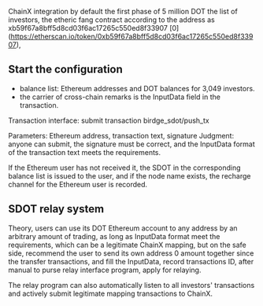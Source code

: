 ChainX integration by default the first phase of 5 million DOT the list of investors, the etheric fang contract according to the address as xb59f67a8bff5d8cd03f6ac17265c550ed8f33907 [0] (https://etherscan.io/token/0xb59f67a8bff5d8cd03f6ac17265c550ed8f33907),

## Start the configuration

* balance list: Ethereum addresses and DOT balances for 3,049 investors.
* the carrier of cross-chain remarks is the InputData field in the transaction.

Transaction interface: submit transaction birdge_sdot/push_tx

Parameters: Ethereum address, transaction text, signature
Judgment: anyone can submit, the signature must be correct, and the InputData format of the transaction text meets the requirements.

If the Ethereum user has not received it, the SDOT in the corresponding balance list is issued to the user, and if the node name exists, the recharge channel for the Ethereum user is recorded.

## SDOT relay system

Theory, users can use its DOT Ethereum account to any address by an arbitrary amount of trading, as long as InputData format meet the requirements, which can be a legitimate ChainX mapping, but on the safe side, recommend the user to send its own address 0 amount together since the transfer transactions, and fill the InputData, record transactions ID, after manual to purse relay interface program, apply for relaying.

The relay program can also automatically listen to all investors' transactions and actively submit legitimate mapping transactions to ChainX.
